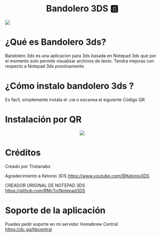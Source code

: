 <div align="center">
<h1 align="center">Bandolero 3DS 🅱️ <a> </h1>
</div>
<img src="https://i.imgur.com/qiutUm0.png">
  
# ¿Qué es Bandolero 3ds?
Bandolero 3ds es una aplicacion para 3ds basada en Notepad 3ds que por el momento solo permite visualizar archivos de texto.
Tendra mejoras con respecto a Notepad 3ds proximamente.
# ¿Cómo instalo bandolero 3ds ?
Es fácil, simplemente instala el .cia o escanea el siguiente Código QR
# Instalación por QR
<div align="center">
<img src="https://i.imgur.com/JOyh9WA.png">
<div align="left">

# Créditos
Creado por  Tristanabs

Agradecimiento a Kelonio 3DS https://www.youtube.com/@Kelonio3DS

CREADOR ORIGINAL DE NOTEPAD 3DS https://github.com/RMcTn/Notepad3DS

# Soporte de la aplicación
Puedes pedir soporte en mi servidor Homebrew Central
https://dc.gg/hbcentral
